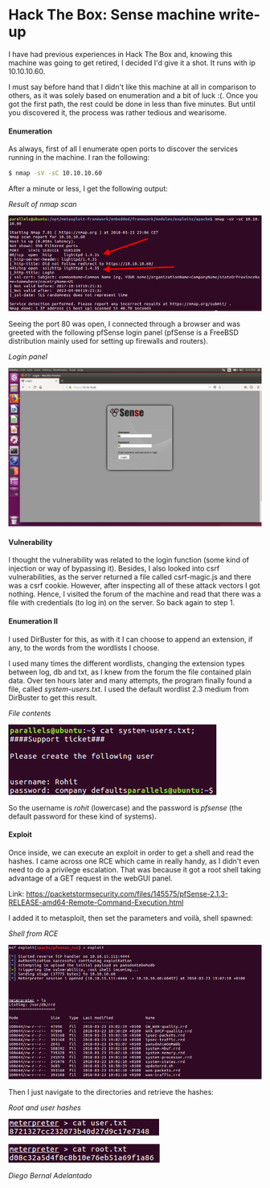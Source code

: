 # Hack The Box: Sense machine write-up

I have had previous experiences in Hack The Box and, knowing this machine was going to get retired, I decided I'd give it a shot. It runs with ip 10.10.10.60.

I must say before hand that I didn't like this machine at all in comparison to others, as it was solely based on enumeration and a bit of luck :(. Once you got the first path, the rest could be done in less than five minutes. But until you discovered it, the process was rather tedious and wearisome.

#### Enumeration

As always, first of all I enumerate open ports to discover the services running in the machine. I ran the following:

```sh
$ nmap -sV -sC 10.10.10.60
```

After a minute or less, I get the following output:

*Result of nmap scan*

![Img](images/nmap.png "Img")

Seeing the port 80 was open, I connected through a browser and was greeted with the following pfSense login panel (pfSense is a FreeBSD distribution mainly used for setting up firewalls and routers).

*Login panel*

![Img](images/pfsense.png "Img")

#### Vulnerability

I thought the vulnerability was related to the login function (some kind of injection or way of bypassing it). Besides, I also looked into csrf vulnerabilities, as the server returned a file called csrf-magic.js and there was a csrf cookie. However, after inspecting all of these attack vectors I got nothing. Hence, I visited the forum of the machine and read that there was a file with credentials (to log in) on the server. So back again to step 1.

#### Enumeration II

I used DirBuster for this, as with it I can choose to append an extension, if any, to the words from the wordlists I choose.

I used many times the different wordlists, changing the extension types between log, db and txt, as I knew from the forum the file contained plain data. Over ten hours later and many attempts, the program finally found a file, called *system-users.txt*. I used the default wordlist 2.3 medium from DirBuster to get this result.

*File contents*

![Img](images/file.png "Img")

So the username is *rohit* (lowercase) and the password is *pfsense*
(the default password for these kind of systems).

#### Exploit

Once inside, we can execute an exploit in order to get a shell and read the hashes. I came across one RCE which came in really handy, as I didn't even need to do a privilege escalation. That was because it got a root shell taking advantage of a GET request in the webGUI panel.

Link: https://packetstormsecurity.com/files/145575/pfSense-2.1.3-RELEASE-amd64-Remote-Command-Execution.html

I added it to metasploit, then set the parameters and voilà, shell spawned:

*Shell from RCE*

![Img](images/rce-exploit.png "Img")

Then I just navigate to the directories and retrieve the hashes:

*Root and user hashes*

![Img](images/user-hash.png "Img")

![Img](images/root-hash.png "Img")

*Diego Bernal Adelantado*
